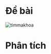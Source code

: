 # Đề bài
![timmakhoa](https://github.com/VanHoang110802/Competitive_Programming/assets/108053955/2c3bf946-61ee-4c98-ade6-9d4b243f00d8)

# Phân tích
